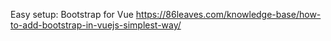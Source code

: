 

Easy setup: Bootstrap for Vue
https://86leaves.com/knowledge-base/how-to-add-bootstrap-in-vuejs-simplest-way/
